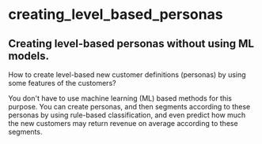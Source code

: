# creating_level_based_personas

## Creating level-based personas without using ML models.
How to create level-based new customer definitions (personas) by using some features of the customers? 

You don't have to use machine learning (ML) based methods for this purpose. You can create personas, and then segments according to these personas by using rule-based classification, and even predict how much the new customers may return revenue on average according to these segments.

